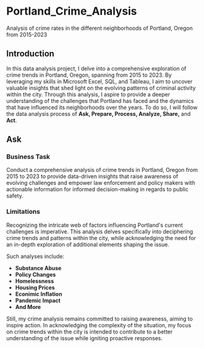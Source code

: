 # Portland_Crime_Analysis
Analysis of crime rates in the different neighborhoods of Portland, Oregon from 2015-2023

## Introduction
In this data analysis project, I delve into a comprehensive exploration of crime trends in Portland, Oregon, spanning from 2015 to 2023. By leveraging my skills in Microsoft Excel, SQL, and Tableau, I aim to uncover valuable insights that shed light on the evolving patterns of criminal activity within the city. Through this analysis, I aspire to provide a deeper understanding of the challenges that Portland has faced and the dynamics that have influenced its neighborhoods over the years. To do so, I will follow the data analysis process of **Ask, Prepare, Process, Analyze, Share,** and **Act**. 

## Ask

### Business Task
Conduct a comprehensive analysis of crime trends in Portland, Oregon from 2015 to 2023 to provide data-driven insights that raise awareness of evolving challenges and empower law enforcement and policy makers with actionable information for informed decision-making in regards to public safety.

### Limitations
Recognizing the intricate web of factors influencing Portland's current challenges is imperative. This analysis delves specifically into deciphering crime trends and patterns within the city, while acknowledging the need for an in-depth exploration of additional elements shaping the issue.

Such analyses include:
* **Substance Abuse**
* **Policy Changes**
* **Homelessness**
* **Housing Prices**
* **Econimic Inflation**
* **Pandemic Impact**
* **And More**


Still, my crime analysis remains committed to raising awareness, aiming to inspire action. In acknowledging the complexity of the situation, my focus on crime trends within the city is intended to contribute to a better understanding of the issue while igniting proactive responses.
